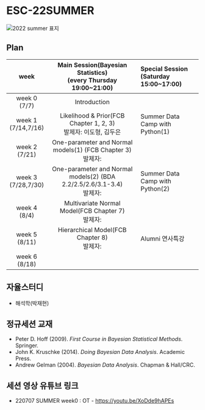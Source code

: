 # ESC-22SUMMER
![2022 summer 표지](https://user-images.githubusercontent.com/56993675/177688367-6d744556-746e-402e-bc12-7599dc887af5.jpg)

## Plan

|week|Main Session(Bayesian Statistics)<br>(every Thursday 19:00~21:00)| Special Session<br>(Saturday 15:00~17:00)|
|:--:|:--------------------------:|:------------------------|
|week 0<br>(7/7)|Introduction| |
|week 1<br>(7/14,7/16)|Likelihood & Prior(FCB Chapter 1, 2, 3)<br/>발제자: 이도형, 김두은| Summer Data Camp with Python(1)|
|week 2<br>(7/21)|One-parameter and Normal models(1) (FCB Chapter 3)<br/>발제자: | |
|week 3<br>(7/28,7/30)|One-parameter and Normal models(2) (BDA 2.2/2.5/2.6/3.1-3.4)<br/> 발제자: | Summer Data Camp with Python(2)|
|week 4<br>(8/4)|Multivariate Normal Model(FCB Chapter 7)<br/>발제자: | |
|week 5<br>(8/11)|Hierarchical Model(FCB Chapter 8)<br/>발제자: | Alumni 연사특강|
|week 6<br>(8/18)| | |

## 자율스터디
- 해석학(박재현)

## 정규세션 교재
- Peter D. Hoff (2009). *First Course in Bayesian Statistical Methods*. Springer.
- John K. Kruschke (2014). *Doing Bayesian Data Analysis*. Academic Press.
- Andrew Gelman (2004). *Bayesian Data Analysis*. Chapman & Hall/CRC.

## 세션 영상 유튜브 링크
- 220707 SUMMER week0 : OT - https://youtu.be/XoDde9hAPEs

